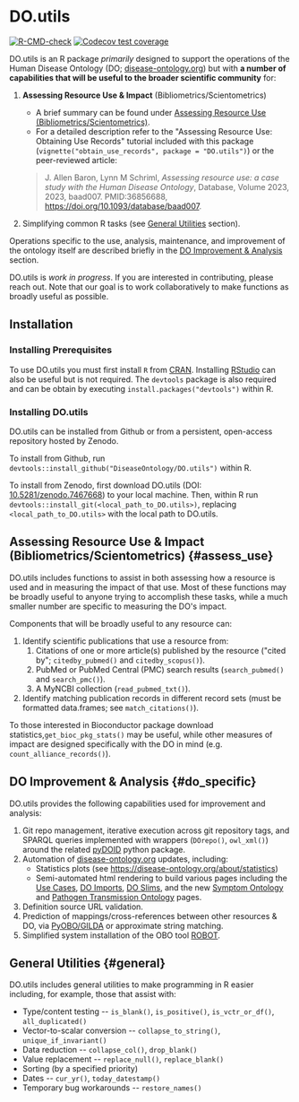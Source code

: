 # DO.utils

<!-- badges: start -->
[![R-CMD-check](https://github.com/DiseaseOntology/DO.utils/actions/workflows/R-CMD-check.yaml/badge.svg)](https://github.com/DiseaseOntology/DO.utils/actions/workflows/R-CMD-check.yaml)
[![Codecov test coverage](https://codecov.io/gh/DiseaseOntology/DO.utils/branch/main/graph/badge.svg)](https://app.codecov.io/gh/DiseaseOntology/DO.utils?branch=main)
<!-- badges: end -->


DO.utils is an R package _primarily_ designed to support the operations of the Human Disease Ontology (DO; [disease-ontology.org](https://disease-ontology.org/)) but with **a number of capabilities that will be useful to the broader scientific community** for:

1. **Assessing Resource Use & Impact** (Bibliometrics/Scientometrics)
    - A brief summary can be found under [Assessing Resource Use (Bibliometrics/Scientometrics)](#assess_use).
    - For a detailed description refer to the "Assessing Resource Use: Obtaining Use Records" tutorial included with this package (`vignette("obtain_use_records", package = "DO.utils")`) or the peer-reviewed article:
    
    > J. Allen Baron, Lynn M Schriml, _Assessing resource use: a case study with the Human Disease Ontology_, Database, Volume 2023, 2023, baad007. PMID:36856688, https://doi.org/10.1093/database/baad007.
    
2. Simplifying common R tasks (see [General Utilities](#general) section).

Operations specific to the use, analysis, maintenance, and improvement of the ontology itself are described briefly in the [DO Improvement & Analysis](#do_specific) section.

DO.utils is _work in progress_. If you are interested in contributing, please reach out. Note that our goal is to work collaboratively to make functions as broadly useful as possible.


## Installation

### Installing Prerequisites

To use DO.utils you must first install `R` from [CRAN](https://cran.r-project.org/).
Installing [RStudio]() can also be useful but is not required. The `devtools` package is also required and can be obtain by executing `install.packages("devtools")` within R.

### Installing DO.utils

DO.utils can be installed from Github or from a persistent, open-access repository hosted by Zenodo.

To install from Github, run `devtools::install_github("DiseaseOntology/DO.utils")` within R.

To install from Zenodo, first download DO.utils (DOI: [10.5281/zenodo.7467668](https://www.doi.org/10.5281/zenodo.7467668)) to your local machine. Then, within R run `devtools::install_git(<local_path_to_DO.utils>)`, replacing `<local_path_to_DO.utils>` with the local path to DO.utils.


## Assessing Resource Use & Impact (Bibliometrics/Scientometrics) {#assess_use}

DO.utils includes functions to assist in both assessing how a resource is used and in measuring the impact of that use. Most of these functions may be broadly useful to anyone trying to accomplish these tasks, while a much smaller number are specific to measuring the DO's impact.

Components that will be broadly useful to any resource can:

1. Identify scientific publications that use a resource from:
    1. Citations of one or more article(s) published by the resource ("cited by"; `citedby_pubmed()` and `citedby_scopus()`).
    2. PubMed or PubMed Central (PMC) search results (`search_pubmed()` and `search_pmc()`).
    3. A MyNCBI collection (`read_pubmed_txt()`).
2. Identify matching publication records in different record sets (must be formatted data.frames; see `match_citations()`).

To those interested in Bioconductor package download statistics,`get_bioc_pkg_stats()` may be useful, while other measures of impact are designed specifically with the DO in mind (e.g. `count_alliance_records()`).


## DO Improvement & Analysis {#do_specific}

DO.utils provides the following capabilities used for improvement and analysis:

1. Git repo management, iterative execution across git repository tags, and SPARQL queries implemented with wrappers (`DOrepo()`, `owl_xml()`) around the related [pyDOID](https://pypi.org/project/pyDOID/) python package.
2. Automation of [disease-ontology.org](https://disease-ontology.org/) updates, including:
    - Statistics plots (see https://disease-ontology.org/about/statistics)
    - Semi-automated html rendering to build various pages including the [Use Cases](https://disease-ontology.org/community/use-cases), [DO Imports](https://disease-ontology.org/resources/DO_Imports), [DO Slims](https://disease-ontology.org/resources/DO_Slims), and the new [Symptom Ontology](https://disease-ontology.org/resources/symptom-ontology) and [Pathogen Transmission Ontology](https://disease-ontology.org/resources/pathogen-transmission-ontology) pages.
3. Definition source URL validation.
4. Prediction of mappings/cross-references between other resources & DO, via [PyOBO/GILDA](https://github.com/pyobo/pyobo) or approximate string matching.
5. Simplified system installation of the OBO tool [ROBOT](http://robot.obolibrary.org/).


## General Utilities {#general}

DO.utils includes general utilities to make programming in R easier including, for example, those that assist with:

- Type/content testing -- `is_blank()`, `is_positive()`, `is_vctr_or_df()`, `all_duplicated()`
- Vector-to-scalar conversion -- `collapse_to_string()`, `unique_if_invariant()`
- Data reduction -- `collapse_col()`, `drop_blank()`
- Value replacement -- `replace_null()`, `replace_blank()`
- Sorting (by a specified priority)
- Dates -- `cur_yr()`, `today_datestamp()`
- Temporary bug workarounds -- `restore_names()`
